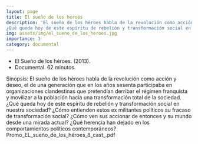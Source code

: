 ```yaml
---
layout: page
title: El sueño de los heroes
description: 'El sueño de los héroes habla de la revolución como acción y deseo, el de una generación que en los años sesenta participaba en organizaciones clandestinas que pretendían derribar el régimen franquista y movilizar a la población hacia una transformación total de la sociedad.
¿Qué queda hoy de este espíritu de rebelión y transformación social en nuestra sociedad? ¿Cómo entienden estos ex militantes políticos su fracaso de transformación social? ¿Cómo ven sus accionar de entonces y su mundo desde una mirada actual? ¿Qué herencia han dejado en los comportamientos políticos contemporáneos?'
img: assets/img/el_sueno_de_los_heroes.jpg
importance: 3
category: documental
---
```


- El Sueño de los héroes. (2013).
- Documental. 62 minutos.

Sinopsis:
El sueño de los héroes habla de la revolución como acción y deseo, el de una generación que en los años sesenta participaba en organizaciones clandestinas que pretendían derribar el régimen franquista y movilizar a la población hacia una transformación total de la sociedad.
¿Qué queda hoy de este espíritu de rebelión y transformación social en nuestra sociedad?
¿Cómo entienden estos ex militantes políticos su fracaso de transformación social?
¿Cómo ven sus accionar de entonces y su mundo desde una mirada actual?
¿Qué herencia han dejado en los comportamientos políticos contemporáneos?
Promo_EL_sueño_de_los_héroes_8_cast_.pdf